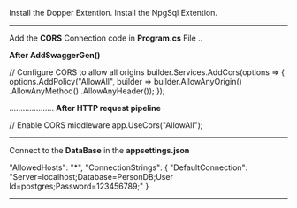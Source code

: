 Install the Dopper Extention.
Install the NpgSql Extention.

_____________________________________________________________

Add the **CORS** Connection code in **Program.cs** File ..

**After AddSwaggerGen()**

// Configure CORS to allow all origins
builder.Services.AddCors(options =>
{
    options.AddPolicy("AllowAll",
        builder => builder.AllowAnyOrigin()
                          .AllowAnyMethod()
                          .AllowAnyHeader());
});

....................
**After HTTP request pipeline**

// Enable CORS middleware
app.UseCors("AllowAll");

_____________________________________________________________

Connect to the **DataBase** in the **appsettings.json**

"AllowedHosts": "*",
"ConnectionStrings": {
    "DefaultConnection": "Server=localhost;Database=PersonDB;User Id=postgres;Password=123456789;"
}

_____________________________________________________________

